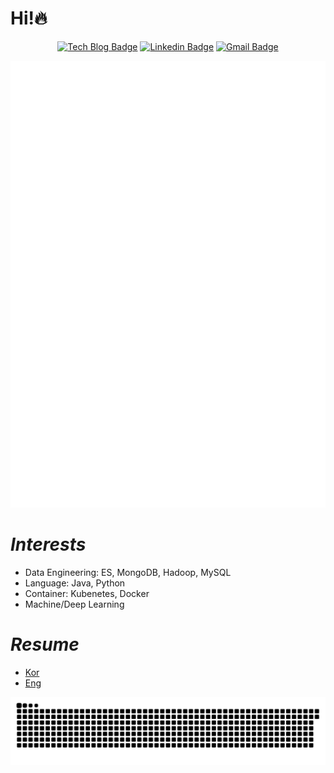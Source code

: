 # Hi!🔥
<div align=center>

[![Tech Blog Badge](http://img.shields.io/badge/-Tech%20blog-black?style=flat-square&link=https://jx2lee.github.io/)](https://jx2lee.github.io/) 
[![Linkedin Badge](https://img.shields.io/badge/-LinkedIn-blue?style=flat-square&logo=Linkedin&logoColor=white&link=https://www.linkedin.com/in/jx2lee/)](https://www.linkedin.com/in/jx2lee/) 
[![Gmail Badge](https://img.shields.io/badge/-Gmail-d14836?style=flat-square&logo=Gmail&logoColor=white&link=mailto:jaejun.lee.1991@gmail.com)](mailto:jaejun.lee.1991@gmail.com)

</div>

<div align=center>
<img src="./github-metrics.svg" alt="" />
</div>

# *Interests*
* Data Engineering: ES, MongoDB, Hadoop, MySQL
* Language: Java, Python
* Container: Kubenetes, Docker
* Machine/Deep Learning

# *Resume*
* [Kor](https://jx2lee.notion.site/DevOps-839ddae7e0444266a59c2edd8547b27e)
* [Eng](https://jx2lee.notion.site/Always-curious-DevOps-engineer-Jaejun-Lee-5eeab42c59d2455fae5457743231a110)


![snake gif](https://github.com/jx2lee/jx2lee/blob/output/github-contribution-grid-snake.svg)
